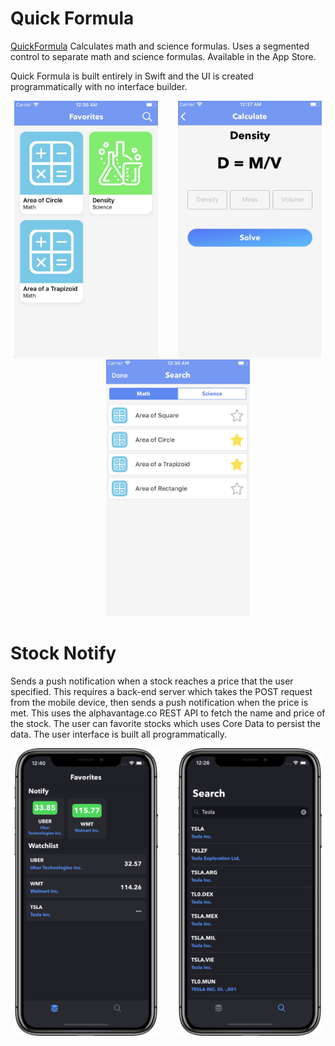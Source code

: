 # Quick Formula
[QuickFormula](https://apps.apple.com/us/app/quick-formula/id1462553451?ls=1) Calculates math and science formulas. Uses a segmented control to separate math and science formulas.  Available in the App Store.

Quick Formula is built entirely in Swift and the UI is created programmatically with no interface builder.

<p align="center">
<img src="Images/QuickFormula/Favorites.jpg" width="230"  title="Quick Formula">&nbsp;&nbsp;&nbsp;&nbsp;&nbsp;&nbsp;&nbsp;&nbsp;<img src="Images/QuickFormula/Calculate.jpg" width="230" title=“Quick Formula”>&nbsp;&nbsp;&nbsp;&nbsp;&nbsp;&nbsp;&nbsp;&nbsp<img src="Images/QuickFormula/Search.jpg" width="230"  title="Quick Formula">
</p>

# Stock Notify
Sends a push notification when a stock reaches a price that the user specified. This requires a back-end server which takes the POST request from the mobile device, then sends a push notification when the price is met. This uses the alphavantage.co REST API to fetch the name and price of the stock. The user can favorite stocks which uses Core Data to persist the data. The user interface is built all programmatically. 


<p align="center">
<img src="Images/StockNotify/favorites.png" width="230"  title=“Stock Notify”>&nbsp;&nbsp;&nbsp;&nbsp;&nbsp;&nbsp;&nbsp;&nbsp;<img src="Images/StockNotify/Search.png" width="230" title=“Stock Notify”>
</p>
